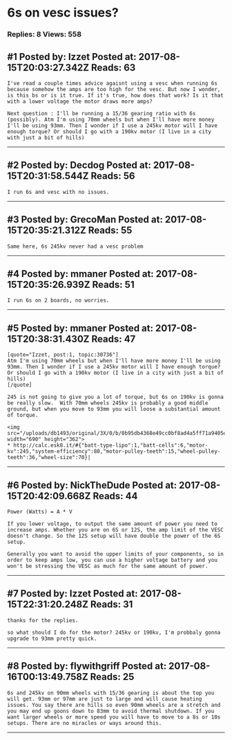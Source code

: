# 6s on vesc issues?

### Replies: 8 Views: 558

## \#1 Posted by: Izzet Posted at: 2017-08-15T20:03:27.342Z Reads: 63

```
I've read a couple times advice agaisnt using a vesc when running 6s because somehow the amps are too high for the vesc. But now I wonder, is this bs or is it true. If it's true, how does that work? Is it that with a lower voltage the motor draws more amps?

Next question : I'll be running a 15/36 gearing ratio with 6s (possibly). Atm I'm using 70mm wheels but when I'll have more money I'll be using 93mm. Then I wonder if I use a 245kv motor will I have enough torque? Or should I go with a 190kv motor (I live in a city with just a bit of hills)
```

---
## \#2 Posted by: Decdog Posted at: 2017-08-15T20:31:58.544Z Reads: 56

```
I run 6s and vesc with no issues.
```

---
## \#3 Posted by: GrecoMan Posted at: 2017-08-15T20:35:21.312Z Reads: 55

```
Same here, 6s 245kv never had a vesc problem
```

---
## \#4 Posted by: mmaner Posted at: 2017-08-15T20:35:26.939Z Reads: 51

```
I run 6s on 2 boards, no worries.
```

---
## \#5 Posted by: mmaner Posted at: 2017-08-15T20:38:31.430Z Reads: 47

```
[quote="Izzet, post:1, topic:30736"]
Atm I'm using 70mm wheels but when I'll have more money I'll be using 93mm. Then I wonder if I use a 245kv motor will I have enough torque? Or should I go with a 190kv motor (I live in a city with just a bit of hills)
[/quote]

245 is not going to give you a lot of torque, but 6s on 190kv is gonna be really slow.  With 70mm wheels 245kv is probably a good middle ground, but when you move to 93mm you will loose a substantial amount of torque.

<img src="/uploads/db1493/original/3X/0/b/0b95db4368e49cc0bf8ad4a5ff71a9405d746f3f.png" width="690" height="362">
* http://calc.esk8.it/#{"batt-type-lipo":1,"batt-cells":6,"motor-kv":245,"system-efficiency":80,"motor-pulley-teeth":15,"wheel-pulley-teeth":36,"wheel-size":70}|
```

---
## \#6 Posted by: NickTheDude Posted at: 2017-08-15T20:42:09.668Z Reads: 44

```
Power (Watts) = A * V

If you lower voltage, to output the same amount of power you need to increase amps. Whether you are on 6S or 12S, the amp limit of the VESC doesn't change. So the 12S setup will have double the power of the 6S setup.

Generally you want to avoid the upper limits of your components, so in order to keep amps low, you can use a higher voltage battery and you won't be stressing the VESC as much for the same amount of power.
```

---
## \#7 Posted by: Izzet Posted at: 2017-08-15T22:31:20.248Z Reads: 31

```
thanks for the replies.

so what should I do for the motor? 245kv or 190kv, I'm probbaly gonna upgrade to 93mm pretty quick.
```

---
## \#8 Posted by: flywithgriff Posted at: 2017-08-16T00:13:49.758Z Reads: 25

```
6s and 245kv on 90mm wheels with 15/36 gearing is about the top you will get. 93mm or 97mm are just to large and will cause heating issues. You say there are hills so even 90mm wheels are a stretch and you may end up goons down to 83mm to avoid thermal shutdown. If you want larger wheels or more speed you will have to move to a 8s or 10s setups. There are no miracles or ways around this.
```

---

